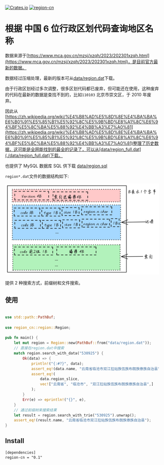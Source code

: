 [![Crates.io](https://img.shields.io/crates/v/region-cn?style=flat-square)](https://crates.io/crates/region-cn)
[![region-cn](https://github.com/bujnlc8/region-cn/actions/workflows/region-cn.yml/badge.svg)](https://github.com/bujnlc8/region-cn/actions/workflows/region-cn.yml)

# 根据 中国 6 位行政区划代码查询地区名称

数据来源于[https://www.mca.gov.cn/mzsj/xzqh/2023/202301xzqh.html](https://www.mca.gov.cn/mzsj/xzqh/2023/202301xzqh.html)，是目前官方最新的数据。

数据经过压缩处理，最新的版本可从[data/region.dat](./data/region.dat)下载。

由于行政区划经过多次调整，很多区划代码都已废弃，但可能还在使用，这种废弃的代码在最新的数据是查找不到的，比如`110103` 北京市崇文区，于 2010 年废弃。

因此从[https://zh.wikipedia.org/wiki/%E4%B8%AD%E5%8D%8E%E4%BA%BA%E6%B0%91%E5%85%B1%E5%92%8C%E5%9B%BD%E8%A1%8C%E6%94%BF%E5%8C%BA%E5%88%92%E4%BB%A3%E7%A0%81](https://zh.wikipedia.org/wiki/%E4%B8%AD%E5%8D%8E%E4%BA%BA%E6%B0%91%E5%85%B1%E5%92%8C%E5%9B%BD%E8%A1%8C%E6%94%BF%E5%8C%BA%E5%88%92%E4%BB%A3%E7%A0%81)整理了历史数据，这可能是全网能找到的最全的记录了，可以从[data/region_full.dat](./data/region_full.dat)下载。

也提供了 MySQL 数据库 SQL 供下载 [data/region.sql](./data/region.sql)

`region*.dat`文件的数据结构如下:

![region-code.png](./region-code.png)

提供 2 种搜索方式，前缀树和文件搜索。

## 使用

```rust

use std::path::PathBuf;

use region_cn::region::Region;

pub fn main() {
    let mut region = Region::new(PathBuf::from("data/region.dat"));
    // 直接在region.dat中搜索
    match region.search_with_data("530925") {
        Ok(data) => {
            println!("{:#?}", data);
            assert_eq!(data.name, "云南省临沧市双江拉祜族佤族布朗族傣族自治县");
            assert_eq!(
                data.region_slice,
                vec!["云南省", "临沧市", "双江拉祜族佤族布朗族傣族自治县",]
            );
        }
        Err(e) => eprintln!("{}", e),
    }
    // 通过前缀树来搜索结果
    let result = region.search_with_trie("530925").unwrap();
    assert_eq!(result.name, "云南省临沧市双江拉祜族佤族布朗族傣族自治县");
}

```

## Install

```
[dependencies]
region-cn = "0.1"
```

